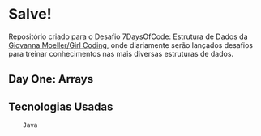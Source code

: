 # Salve!
Repositório criado para o Desafio 7DaysOfCode: Estrutura de Dados da [Giovanna Moeller/Girl Coding](https://github.com/giovannamoeller), onde diariamente serão lançados desafios para treinar conhecimentos nas mais diversas estruturas de dados.

## Day One: Arrays

## Tecnologias Usadas
```
	Java
```